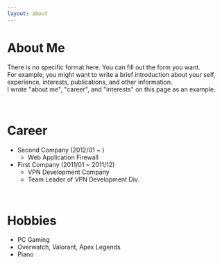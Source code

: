 ```yaml
---
layout: about 
---
```


# About Me
There is no specific format here. You can fill out the form you want.  
For example, you might want to write a brief introduction about your self, experience, interests, publications, and other information.  
I wrote "about me", "career", and "interests" on this page as an example.  

<br/>

# Career
* Second Company (2012/01 ~ )
  * Web Application Firewall
* First Company (2011/01 ~ 2011/12)
  * VPN Development Company
  * Team Leader of VPN Development Div.

<br/>

# Hobbies
* PC Gaming
 * Overwatch, Valorant, Apex Legends
* Piano
